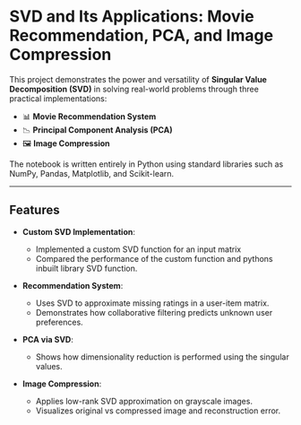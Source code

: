 # SVD and Its Applications: Movie Recommendation, PCA, and Image Compression

This project demonstrates the power and versatility of **Singular Value Decomposition (SVD)** in solving real-world problems through three practical implementations:
- 📊 **Movie Recommendation System**
- 📉 **Principal Component Analysis (PCA)**
- 🖼️ **Image Compression**

The notebook is written entirely in Python using standard libraries such as NumPy, Pandas, Matplotlib, and Scikit-learn.

---

## Features

- **Custom SVD Implementation**:
  - Implemented a custom SVD function for an input matrix
  - Compared the performance of the custom function and pythons inbuilt library SVD function.

- **Recommendation System**:
  - Uses SVD to approximate missing ratings in a user-item matrix.
  - Demonstrates how collaborative filtering predicts unknown user preferences.

- **PCA via SVD**:
  - Shows how dimensionality reduction is performed using the singular values.

- **Image Compression**:
  - Applies low-rank SVD approximation on grayscale images.
  - Visualizes original vs compressed image and reconstruction error.
